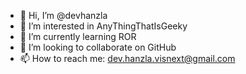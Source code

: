 - 👋 Hi, I’m @devhanzla
- 👀 I’m interested in AnyThingThatIsGeeky
- 🌱 I’m currently learning ROR
- 💞️ I’m looking to collaborate on GitHub
- 📫 How to reach me: dev.hanzla.visnext@gmail.com

<!---
devhanzla/devhanzla is a ✨ special ✨ repository because its `README.md` (this file) appears on your GitHub profile.
You can click the Preview link to take a look at your changes.
--->
